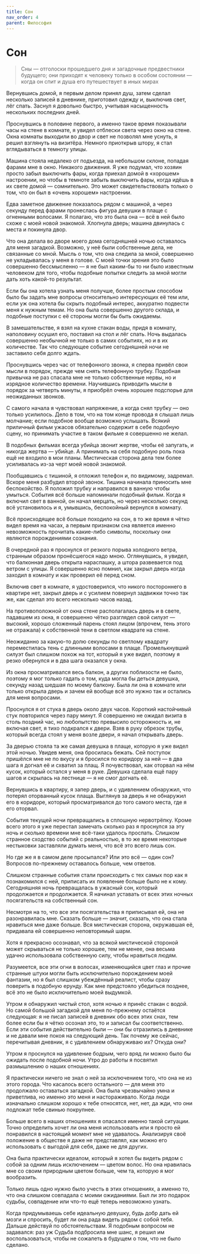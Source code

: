 ```yaml
---
title: Сон
nav_order: 4
parent: Философия
---
```


# Сон

> Сны — отголоски прошедшего дня и загадочные предвестники будущего;
> они приходят к человеку только в особом состоянии — когда он спит и
> душа его путешествует в иных мирах


Вернувшись домой, я первым делом принял душ, затем сделал несколько
записей в дневнике, приготовил одежду и, выключив свет, лёг спать.
Заснул я довольно быстро, учитывая насыщенность нескольких последних
дней.

Проснувшись в половине первого, а именно такое время показывали часы
на стене в комнате, я увидел отблески света через окно на стене.  Окна
комнаты выходили во двор и свет не позволял мне уснуть, я решил
взглянуть на визитёра.  Немного приоткрыв штору, я стал вглядываться в
темноту улицы.

Машина стояла недалеко от подъезда, на небольшом склоне, попадая
фарами мне в окно.  Никакого движения.  Я уже подумал, что хозяин
просто забыл выключить фары, когда приехал домой в «хорошем»
настроении, но чтобы в темноте забыть выключить фары, когда идёшь в их
свете домой — сомнительно.  Это может свидетельствовать только о том,
что он был в «очень хорошем» настроении.

Едва заметное движение показалось рядом с машиной, а через секунду
перед фарами пронеслась фигура девушки в плаще с огненными волосами.
Я полагаю, что это была она — всё в ней было схоже с моей новой
знакомой.  Хлопнула дверь; машина двинулась с места и покинула двор.

Что она делала во дворе моего дома сегодняшней ночью оставалось для
меня загадкой.  Возможно, у неё были собственные дела, не связанные со
мной.  Мысль о том, что она следила за мной, совершенно не
укладывалась у меня в голове.  С моей точки зрения это было совершенно
бессмысленно — я не был каким-бы то ни было известным человеком для
того, чтобы подобные попытки следить за мной могли дать хоть какой-то
результат.

Если бы она хотела узнать меня получше, более простым способом было бы
задать мне вопросы относительно интересующих её тем или, если уж она
хотела бы скрыть подобный интерес, аккуратно подвести меня к нужным
темам.  Но она была совершенно другого склада, и подобные поступки с
её стороны могли бы быть ожидаемы.

В замешательстве, я взял на кухне стакан воды, придя в комнату,
наполовину осушил его, поставил на стол и лёг спать.  Ночь выдалась
совершенно необычной не только в самих событиях, но и в их количестве.
Так что следующее событие сегодняшней ночи не заставило себя долго
ждать.

Проснувшись через час от телефонного звонка, я сперва привёл свои
мысли в порядок, прежде чем снять телефонную трубку.  Подобная
привычка не раз спасала мне не только собственные нервы, но и изрядное
количество времени.  Научившись приводить мысли в порядок за четверть
минуты, я приобрёл очень хорошее подспорье для неожиданных звонков.

С самого начала я чувствовал напряжение, а когда снял трубку — оно
только усилилось.  Дело в том, что на том конце провода я слышал лишь
молчание; если подобное вообще возможно услышать.  Всякий приличный
фильм ужасов обязательно содержит в себе подобную сцену, но принимать
участие в таком фильме я совершенно не желал.

В подобных фильмах всегда убийца звонит жертве, чтобы её запугать, и
никогда жертва — убийце.  А принимать на себя подобную роль пока ещё
не входило в мои планы.  Мистическая сторона дела тем более
усиливалась из-за черт моей новой знакомой.

Пообщавшись с тишиной, я отложил телефон и, по видимому, задремал.
Вскоре меня разбудил второй звонок.  Тишина начинала приносить мне
беспокойство.  Я положил трубку и направился в ванную чтобы умыться.
События всё больше напоминали подобный фильм.  Когда я включил свет в
ванной, он начал мерцать, но через несколько секунд всё установилось и
я, умывшись, беспокойный вернулся в комнату.

Всё происходящее всё больше походило на сон, в то же время я чётко
видел время на часах, а первым признаком сна является именно
невозможность прочитать какие-либо символы, поскольку они являются
порождениями сознания.

В очередной раз я проснулся от резкого порыва холодного ветра,
странным образом пронёсшегося надо мною.  Оглянувшись, я увидел, что
балконная дверь открыта нараспашку, а штора развевается под ветром с
улицы.  Я совершенно ясно помнил, как закрыл дверь когда заходил в
комнату и как проверил её перед сном.

Включив свет в комнате, я удостоверился, что никого постороннего в
квартире нет, закрыл дверь и с усилием повернул задвижки точно так же,
как сделал это всего несколько часов назад.

На противоположной от окна стене располагалась дверь и в свете,
падавшем из окна, я совершенно чётко разглядел свой силуэт — высокий,
хорошо сложенный парень стоял лицом (впрочем, тень этого не отражала)
к собственной тени в светлом квадрате на стене.

Неожиданно за какую-то долю секунды по светлому квадрату переместилась
тень с длинными волосами в плаще.  Промелькнувший силуэт был слишком
похож на тот, который я уже видел, поэтому я резко обернулся и в два
шага оказался у окна.

Из окна просматривался весь балкон, а других поблизости не было,
поэтому я мог только гадать о том, куда могла бы деться девушка,
секунду назад шедшая по моему балкону.  Была ли она в комнате или
только открыла дверь и зачем ей вообще всё это нужно так и остались
для меня вопросами.

Проснулся я от стука в дверь около двух часов.  Короткий настойчивый
стук повторился через пару минут.  Я совершенно не ожидал визита в
столь поздний час, но любопытство превысило осторожность и, не включая
свет, я тихо подкрался к двери.  Взяв в руку обрезок трубы, который
всегда стоял у меня возле двери, я начал открывать дверь.

За дверью стояла та же самая девушка в плаще, которую я уже видел этой
ночью.  Увидев меня, она бросилась бежать.  Сей поступок пришёлся мне
не по вкусу и я бросился по коридору за ней — в два шага я догнал её и
схватил за плащ.  Я почувствовал, как оторвал на нём кусок, который
остался у меня в руке.  Девушка сделала ещё пару шагов и скрылась на
лестнице — я не смог догнать её.

Вернувшись в квартиру, я запер дверь, и с удивлением обнаружил, что
потерял оторванный кусок плаща.  Выглянув за дверь я не обнаружил его
в коридоре, который просматривался до того самого места, где я его
оторвал.

События текущей ночи превращались в сплошную нервотрёпку.  Кроме всего
этого я уже перестал замечать сколько раз я проснулся за эту ночь и
сколько времени мне всё-таки удалось проспать.  Слишком странное
сходство событий с реальностью, в то же время некоторые нестыковки
заставляли думать меня, что всё это всего лишь сон.

Но где же я в самом деле просыпался? Или это всё — один сон? Вопросов
по-прежнему оставалось больше, чем ответов.

Слишком странные события стали происходить с тех самых пор как я
познакомился с ней, приписать их появление больше было не к кому.
Сегодняшняя ночь превращалась в ужасный сон, который продолжается и
продолжается.  Я начинал уставать от всех этих ночных посягательств на
собственный сон.

Несмотря на то, что все эти посягательства я приписывал ей, она не
разонравилась мне.  Сказать больше — значит, сказать, что она стала
нравиться мне даже больше.  Вся мистическая сторона, окружавшая её,
придавала ей совершенно неповторимый шарм.

Хотя я прекрасно осознавал, что за всякой мистической стороной может
скрываться не только хорошее, тем не менее, она весьма удачно
использовала собственную силу, чтобы нравиться людям.

Разумеется, все эти огни в волосах, изменяющийся цвет глаз и прочие
странные штуки могли быть исключительно порождением моей фантазии, но
я был слишком убеждённый реалист, чтобы сразу поверить в подобную
ерунду.  Как мне предстояло убедиться позднее, всё это не было
исключительно моей выдумкой.

Утром я обнаружил чистый стол, хотя ночью я принёс стакан с водой.  Но
самой большой загадкой для меня по-прежнему остаётся следующая: я не
писал записей в дневник обо всех этих снах, тем более если бы я чётко
осознал это, то и записал бы соответственно.  Если эти события
действительно были — они бы отразились в дневнике и не давали мне
покоя на следующий день.  Так почему же сейчас, перечитывая дневник, я
с удивлением обнаруживаю их? Откуда они?

Утром я проснулся на удивление бодрым, чего вряд ли можно было бы
ожидать после подобной ночи.  Утро до работы я посвятил размышлению о
наших отношениях.

Я практически ничего не знал о ней за исключением того, что она не из
этого города.  Что касалось всего остального — для меня это продолжало
оставаться загадкой.  Она была чрезвычайно умна и приветлива, но
именно это меня и настораживало.  Когда люди изначально слишком хорошо
к тебе относятся, нет, нет, да жди, что они подложат тебе свинью
покрупнее.

Больше всего в наших отношениях я опасался именно такой ситуации.
Точно определить хочет ли она меня использовать или я просто ей
понравился в настоящий момент мне не удавалось.  Анализируя своё
положение в обществе я даже не представлял, как можно его использовать
с выгодой для себя, даже не для других.

Она была практически идеалом, который я хотел бы видеть рядом с собой
за одним лишь исключением — цветом волос.  Но она нравилась мне со
своим природным цветом больше, чем та, которую я мог вообразить.

Только лишь одно нужно было учесть в этих отношениях, а именно то, что
она слишком совпадала с моими ожиданиями.  Был ли это подарок судьбы,
совпадение или что-то ещё теперь невозможно узнать.

Когда придумываешь себе идеальную девушку, будь добр дать ей мозги и
спросить, будет ли она рада видеть рядом с собой тебя.  Дальше
действуй по обстоятельствам.  Я подобным вопросом не задавался: раз уж
Судьба подбросила мне шанс, я решил им воспользоваться, чтобы не
сожалеть в будущем о том, что не было сделано.
